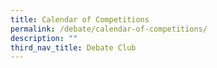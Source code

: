 ```yaml
---
title: Calendar of Competitions
permalink: /debate/calendar-of-competitions/
description: ""
third_nav_title: Debate Club
---
```

